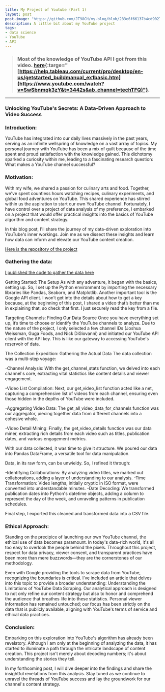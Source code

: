 ```yaml
---
title: My Project of Youtube (Part 1)
layout: post
post-image: "https://github.com/JT98CH/my-blog/blob/283e6f66137b4cd9027650234c9504d6b4fb6b2a/assets/images/youtube-data-image.jpeg"
description: A little bit about my YouTube project
tags:
- data science
- YouTube
- API
---
```

> ### Most of the knowledge of YouTube API I got from this video. [here](https://www.youtube.com/watch?v=SwSbnmqk3zY&t=3442s&ab_channel=techTFQ){:targe="[https://help.tableau.com/current/pro/desktop/en-us/getstarted_buildmanual_ex1basic.htm](https://www.youtube.com/watch?v=SwSbnmqk3zY&t=3442s&ab_channel=techTFQ)"}.
---

### Unlocking YouTube's Secrets: A Data-Driven Approach to Video Success

### Introduction:

YouTube has integrated into our daily lives massively in the past years, serving as an infinite wellspring of knowledge on a vast array of topics. My personal journey with YouTube has been a mix of guilt because of the time spent and proud satisfaction with the knowledge gained. This dichotomy sparked a curiosity within me, leading to a fascinating research question: What makes a YouTube channel successful?

### Motivation:

With my wife, we shared a passion for culinary arts and food. Together, we've spent countless hours watching recipes, culinary experiments, and global food adventures on YouTube. This shared experience has stirred within us the aspiration to start our own YouTube channel. Fortunately, I have control over a project of data analysis of my preference, I embarked on a project that would offer practical insights into the basics of YouTube algorithm and content strategy.

In this blog post, I'll share the journey of my data-driven exploration into YouTube's inner workings. Join me as we dissect these insights and learn how data can inform and elevate our YouTube content creation.

[Here is the repository of the project](https://github.com/JT98CH/PROJECT_YOUTUBE.git)

### Gathering the data:

[I published the code to gather the data here](https://github.com/JT98CH/PROJECT_YOUTUBE/blob/main/PROJECT_YOUTUBE_DATA.ipynb)

Getting Started: The Setup
As with any adventure, it began with the basics, setting up. So, I set up the Python environment by importing the necessary libraries like Pandas, Seaborn, and Matplotlib. Another important tool is the Google API client. I won’t get into the details about how to get a key because, at the beginning of this post, I shared a video that’s better than me in explaining that, so check that first. I just securely read the key from a file.

Targeting Channels: Finding Our Data Source
Once you have everything set up, it’s time to choose or identify the YouTube channels to analyze. Due to the nature of the project, I only selected a few channel IDs (Joshua Weissman, Guga Foods, and Nick DiGiovanni) and initiated our YouTube API client with the API key. This is like our gateway to accessing YouTube's reservoir of data.

The Collection Expedition: Gathering the Actual Data
The data collection was a multi-step voyage:

-Channel Analysis: With the get_channel_stats function, we delved into each channel's core, extracting vital statistics like content details and viewer engagement.

-Video List Compilation: Next, our get_video_list function acted like a net, capturing a comprehensive list of videos from each channel, ensuring even those hidden in the depths of YouTube were included.

-Aggregating Video Data: The get_all_video_data_for_channels function was our aggregator, piecing together data from different channels into a cohesive whole.

-Video Detail Mining: Finally, the get_video_details function was our data miner, extracting rich details from each video such as titles, publication dates, and various engagement metrics.

With our data collected, it was time to give it structure. We poured our data into Pandas DataFrame, a versatile tool for data manipulation. 

Data, in its raw form, can be unwieldy. So, I refined it through:

-Identifying Collaborations: By analyzing video titles, we marked out collaborations, adding a layer of understanding to our analysis.
-Time Transformation: Video lengths, initially cryptic in ISO format, were converted into understandable minutes.
-Date Decoding: We transformed publication dates into Python's datetime objects, adding a column to represent the day of the week, and unraveling patterns in publication schedules.

Final step, I exported this cleaned and transformed data into a CSV file.

### Ethical Approach:

Standing on the precipice of launching our own YouTube channel, the ethical use of data becomes paramount. In today's data-rich world, it's all too easy to overlook the people behind the pixels. Throughout this project, respect for data privacy, viewer consent, and transparent practices have been more than mere buzzwords—they are the cornerstones of our methodology.

Even with Google providing the tools to scrape data from YouTube, recognizing the boundaries is critical. I’ve included an article that delves into this topic to provide a broader understanding: Understanding the Limitations of YouTube Data Scraping. Our analytical approach is designed to not only refine our content strategy but also to honor and comprehend the audience that breathes life into these statistics. Personal viewer information has remained untouched; our focus has been strictly on the data that is publicly available, aligning with YouTube's terms of service and ethical data practices.

### Conclusion:

Embarking on this exploration into YouTube's algorithm has already been revelatory. Although I am only at the beginning of analyzing the data, it has started to illuminate a path through the intricate landscape of content creation. This project isn't merely about decoding numbers; it's about understanding the stories they tell.

In my forthcoming post, I will dive deeper into the findings and share the insightful revelations from this analysis. Stay tuned as we continue to unravel the threads of YouTube success and lay the groundwork for our channel's content strategy.
